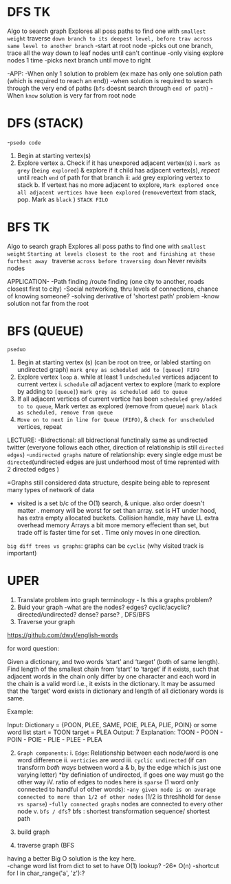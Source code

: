 # DFS TK
Algo to search graph
Explores all poss paths to find one with `smallest weight` 
traverse `down branch to its deepest level, before trav across same level to another branch`
-start at root node 
-picks out one branch, trace all the way down to leaf nodes until can't continue
-only vising explore nodes 1 time 
-picks next branch until move to right

-APP:
-When only 1 solution to problem (ex maze has only one solution path (which is required to reach an end))
-when solution is required to search through the very end of paths (`bfs` doesnt search through `end of path`)
-When `know` solution is very far from root node

# DFS (STACK)
-`psedo code`
1. Begin at starting vertex(s)
2. Explore vertex
    a. Check if it has unexpored adjacent vertex(s)
        i. `mark as grey` (`being explored`) & explore if it child has adjacent vertex(s), _repeat_ until reach `end` of path for that branch 
        ii: `add` grey exploring vertex to stack
    b. If vertext has no more adjacent to explore, `Mark explored once all adjacent vertices have been explored` (`remove`vertext from stack, pop. Mark as `black` ) `STACK FILO` 




# BFS TK
Algo to search graph
Explores all poss paths to find one with `smallest weight` 
`Starting at levels closest to the root and finishing at those furthest away `
traverse `across before traversing down`
Never revisits nodes 

APPLICATION-
-Path finding /route finding (one city to another, roads closest first to city)
-Social networking, thru levels of connections, chance of knowing someone?
-solving derivative of 'shortest path' problem
-know solution not far from the root

# BFS (QUEUE)
`pseduo`
1. Begin at starting vertex (s) (can be root on tree, or labled starting on undirected graph) `mark grey as scheduled add to [queue] FIFO`
2. Explore vertex `loop`
    a. while at least 1 `undscheduled` vertices adjacent to current vertex
        i. `schedule` _all_ adjacent vertex to explore (mark to explore by adding to `[queue]`) `mark grey as scheduled add to queue`
3. If all adjacent vertices of current vertice has been `scheduled grey/added to to queue`, Mark vertex as explored (remove from queue) `mark black as scheduled, remove from queue` 
4. `Move on to next in line for Queue (FIFO)`, & `check for unscheduled` vertices, repeat 

LECTURE:
-Bidrectional: 
all bidrectional functinally same as undirected
twitter (everyone follows each other, direction of relationship is still `directed edges`)
-`undirected graphs` nature of relationship: every single edge  must be `directed`(undirected edges are just underhood most of time reprented with 2 directed edges )

=Graphs still considered data structure, despite being able to represent many types of network of data
- visited is a set b/c of the O(1) search, & unique. also order doesn't matter . memory will be worst for set than array. set is HT under hood, has extra empty allocated buckets. Collision handle, may have LL extra overhead memory
Arrays a bit more memory effecient than set, but trade off is faster time for set . 
Time only moves in one direction.  

`big diff trees vs graphs`:
graphs can be `cyclic`
(why visited track is important)

# UPER

1. Translate problem into graph terminology - Is this a graphs problem? 
2. Buid your graph 
    -what are the nodes? edges? cyclic/acyclic? directed/undirected? dense? parse? , DFS/BFS 
3. Traverse your graph 

https://github.com/dwyl/english-words

for word question:

Given a dictionary, and two words ‘start’ and ‘target’ (both of same length). Find length of the smallest chain from ‘start’ to ‘target’ if it exists, such that adjacent words in the chain only differ by one character and each word in the chain is a valid word i.e., it exists in the dictionary. It may be assumed that the ‘target’ word exists in dictionary and length of all dictionary words is same.

Example:

Input:  Dictionary = {POON, PLEE, SAME, POIE, PLEA, PLIE, POIN} or some word list 
             start = TOON
             target = PLEA
Output: 7
Explanation: TOON - POON - POIN - POIE - PLIE - PLEE - PLEA

2. `Graph components`: 
i. `Edge`: Relationship between each node/word is one word difference 
ii. `verticies` are word
iii. `cyclic undirected` (if can transform _both ways_ between word a & b, by the edge which is just one varying letter) *by definiation of undirected, if goes one way must go the other way 
iV.  ratio of edges to nodes here is `sparse` (1 word only connected to handful of other words):
    -`any given node is on average connected to more than 1/2 of other nodes` (1/2 is threshhold for `dense vs sparse`)
    -`fully connected graphs` nodes are connected to every other node 
v. `bfs / dfs`? bfs : shortest transformation sequence/ shortest path 



2. build graph
3. traverse graph (BFS

having a better Big O solution is the key here.  
-change word list from dict to set to have O(1) lookup?
-26* O(n) 
-shortcut for l in char_range('a', 'z'):?